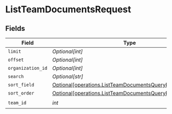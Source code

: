 # ListTeamDocumentsRequest


## Fields

| Field                                                                                                                        | Type                                                                                                                         | Required                                                                                                                     | Description                                                                                                                  |
| ---------------------------------------------------------------------------------------------------------------------------- | ---------------------------------------------------------------------------------------------------------------------------- | ---------------------------------------------------------------------------------------------------------------------------- | ---------------------------------------------------------------------------------------------------------------------------- |
| `limit`                                                                                                                      | *Optional[int]*                                                                                                              | :heavy_minus_sign:                                                                                                           | N/A                                                                                                                          |
| `offset`                                                                                                                     | *Optional[int]*                                                                                                              | :heavy_minus_sign:                                                                                                           | N/A                                                                                                                          |
| `organization_id`                                                                                                            | *Optional[int]*                                                                                                              | :heavy_minus_sign:                                                                                                           | N/A                                                                                                                          |
| `search`                                                                                                                     | *Optional[str]*                                                                                                              | :heavy_minus_sign:                                                                                                           | N/A                                                                                                                          |
| `sort_field`                                                                                                                 | [Optional[operations.ListTeamDocumentsQueryParamSortField]](../../models/operations/listteamdocumentsqueryparamsortfield.md) | :heavy_minus_sign:                                                                                                           | N/A                                                                                                                          |
| `sort_order`                                                                                                                 | [Optional[operations.ListTeamDocumentsQueryParamSortOrder]](../../models/operations/listteamdocumentsqueryparamsortorder.md) | :heavy_minus_sign:                                                                                                           | N/A                                                                                                                          |
| `team_id`                                                                                                                    | *int*                                                                                                                        | :heavy_check_mark:                                                                                                           | N/A                                                                                                                          |